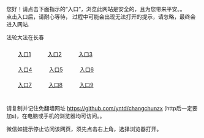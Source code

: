 您好！请点击下面指示的“入口”，浏览此网站是安全的，且为您带来平安。。 <br/>
点击入口后，请耐心等待， 过程中可能会出现无法打开的提示，请忽略，最终会进入网站. </br>

法轮大法在长春<br/>
<div style="padding:10px"><a style="margin:20px" target="_blank" href="https://djml3mlcr9wlr.cloudfront.net/2Qpsp?raxtutfx" id="ccLink1" rel="nofollow">入口1</a> <a target="_blank" style="margin:20px" href="https://d2pr2x0czn6kyz.cloudfront.net/2Qpsp?ukrmriik" id="ccLink2" rel="nofollow">入口2</a> <a style="margin:20px" target="_blank" href="https://d90m7igbo0fc7.cloudfront.net/2Qpsp?hrkghep" id="ccLink3" rel="nofollow">入口3</a></div>

<div style="padding:10px" ><a style="margin:20px" target="_blank" href="https://djml3mlcr9wlr.cloudfront.net/2Qpsp?raxtutfx" id="ccLink4" rel="nofollow">入口4</a> <a style="margin:20px" href="https://d2pr2x0czn6kyz.cloudfront.net/2Qpsp?ukrmriik" target="_blank" id="ccLink5" rel="nofollow">入口5</a> <a style="margin:20px" href="https://d90m7igbo0fc7.cloudfront.net/2Qpsp?hrkghep" target="_blank" id="ccLink6" rel="nofollow">入口6</a></div>

<div style="padding:10px"><a style="margin:20px" target="_blank" href="https://djml3mlcr9wlr.cloudfront.net/2Qpsp?raxtutfx" id="ccLink7" rel="nofollow">入口7</a> <a style="margin:20px" href="https://d2pr2x0czn6kyz.cloudfront.net/2Qpsp?ukrmriik" target="_blank" id="ccLink8" rel="nofollow">入口8</a> <a style="margin:20px" target="_blank" href="https://d90m7igbo0fc7.cloudfront.net/2Qpsp?hrkghep" id="ccLink9" rel="nofollow">入口9</a></div>

<br/>



请复制并记住免翻墙网址 https://github.com/yntd/changchunzx (http后一定要加s)，在电脑或手机的浏览器均可访问。。<br/>

微信如提示停止访问该网页，须先点击右上角，选择浏览器打开。
